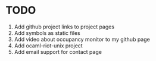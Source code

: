 # TODO

1. Add github project links to project pages
2. Add symbols as static files
3. Add video about occupancy monitor to my github page
4. Add ocaml-riot-unix project
5. Add email support for contact page
